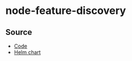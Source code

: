 # node-feature-discovery

## Source

* [Code](https://github.com/kubernetes-sigs/node-feature-discovery)
* [Helm chart](https://github.com/kubernetes-sigs/node-feature-discovery/blob/master/deployment/helm/node-feature-discovery)
